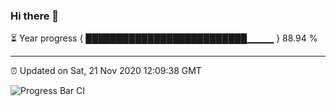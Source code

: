 ### Hi there 👋

⏳ Year progress { ██████████████████████████▁▁▁▁ } 88.94 %

---

⏰ Updated on Sat, 21 Nov 2020 12:09:38 GMT

![Progress Bar CI](https://github.com/liununu/liununu/workflows/Progress%20Bar%20CI/badge.svg)
